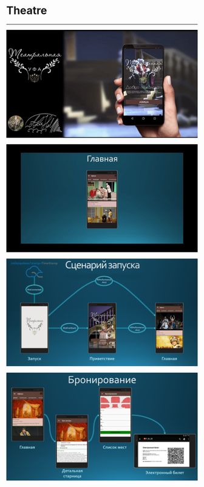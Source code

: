 # Theatre

----

![](WelcomePage.gif)


![](HomePage.gif)

![1](https://github.com/AlexHeal/Theatre/blob/master/Screenshot/1.png)

![2](https://github.com/AlexHeal/Theatre/blob/master/Screenshot/2.png)
